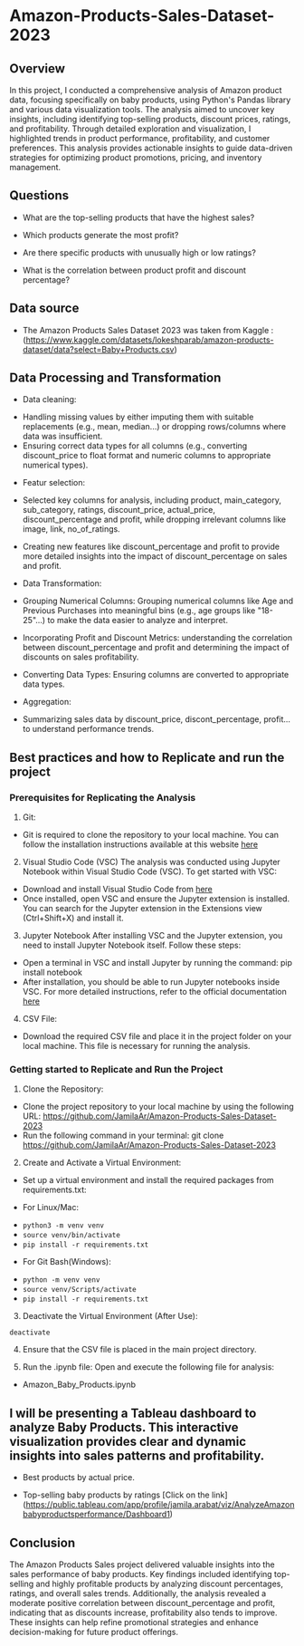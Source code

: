 # Amazon-Products-Sales-Dataset-2023


## Overview 

In this project, I conducted a comprehensive analysis of Amazon product data, focusing specifically on baby products, using Python's Pandas library and various data visualization tools. The analysis aimed to uncover key insights, including identifying top-selling products, discount prices, ratings, and profitability. Through detailed exploration and visualization, I highlighted trends in product performance, profitability, and customer preferences. This analysis provides actionable insights to guide data-driven strategies for optimizing product promotions, pricing, and inventory management.


## Questions

* What are the top-selling products that have the highest sales?

* Which products generate the most profit?

* Are there specific products with unusually high or low ratings?

* What is the correlation between product profit and discount percentage?



## Data source

* The Amazon Products Sales Dataset 2023 was taken from Kaggle : (https://www.kaggle.com/datasets/lokeshparab/amazon-products-dataset/data?select=Baby+Products.csv)

## Data Processing and Transformation 

* Data cleaning: 
- Handling missing values by either imputing them with suitable replacements (e.g., mean, median...) or dropping rows/columns where data was insufficient.
- Ensuring correct data types for all columns (e.g., converting discount_price to float format and numeric columns to appropriate numerical types).

* Featur selection:
- Selected key columns for analysis, including product, main_category, sub_category, ratings,	discount_price,	actual_price, discount_percentage and profit, while dropping irrelevant columns like image, link, no_of_ratings.

- Creating new features like discount_percentage and profit to provide more detailed insights into the impact of discount_percentage on sales and profit.

* Data Transformation:
 - Grouping Numerical Columns: Grouping numerical columns like Age and Previous Purchases into meaningful bins (e.g., age groups like "18-25"...) to make the data easier to analyze and interpret.

- Incorporating Profit and Discount Metrics: understanding the correlation between discount_percentage and profit and determining the impact of discounts on sales profitability.

- Converting Data Types: Ensuring columns are converted to appropriate data types.

* Aggregation:
- Summarizing sales data by discount_price, discont_percentage, profit... to understand performance trends.


## Best practices and how to Replicate and run the project

### Prerequisites for Replicating the Analysis

1. Git:
* Git is required to clone the repository to your local machine. You can follow the installation instructions available at this website [here](https://github.com/git-guides/install-git) 

2. Visual Studio Code (VSC)
The analysis was conducted using Jupyter Notebook within Visual Studio Code (VSC). To get started with VSC:

- Download and install Visual Studio Code from [here](https://code.visualstudio.com/Download)
- Once installed, open VSC and ensure the Jupyter extension is installed. You can search for the Jupyter extension in the Extensions view (Ctrl+Shift+X) and install it.

3. Jupyter Notebook
After installing VSC and the Jupyter extension, you need to install Jupyter Notebook itself. Follow these steps:
* Open a terminal in VSC and install Jupyter by running the command:
         pip install notebook
* After installation, you should be able to run Jupyter notebooks inside VSC. For more detailed instructions, refer to the official documentation [here](https://docs.jupyter.org/en/latest/install/notebook-classic.html)


4. CSV File: 
* Download the required CSV file and place it in the project folder on your local machine. This file is necessary for running the analysis.


### Getting started to Replicate and Run the Project

1. Clone the Repository:
* Clone the project repository to your local machine by using the following URL: https://github.com/JamilaAr/Amazon-Products-Sales-Dataset-2023
* Run the following command in your terminal: git clone https://github.com/JamilaAr/Amazon-Products-Sales-Dataset-2023

2. Create and Activate a Virtual Environment:
* Set up a virtual environment and install the required packages from requirements.txt:

- For Linux/Mac:
  
* `python3 -m venv venv`
* `source venv/bin/activate`
* `pip install -r requirements.txt`
  
- For Git Bash(Windows):
  
* `python -m venv venv`
* `source venv/Scripts/activate`
* `pip install -r requirements.txt`


3. Deactivate the Virtual Environment (After Use):
  
`deactivate`
      
4. Ensure that the CSV file is placed in the main project directory.

5. Run the .ipynb file:
Open and execute the following file for analysis:

* Amazon_Baby_Products.ipynb

## I will be presenting a Tableau dashboard to analyze Baby Products. This interactive visualization provides clear and dynamic insights into sales patterns and profitability.

* Best products by actual price.

* Top-selling baby products by ratings
[Click on the link] (https://public.tableau.com/app/profile/jamila.arabat/viz/AnalyzeAmazonbabyproductsperformance/Dashboard1)

## Conclusion

The Amazon Products Sales project delivered valuable insights into the sales performance of baby products. Key findings included identifying top-selling and highly profitable products by analyzing discount percentages, ratings, and overall sales trends. Additionally, the analysis revealed a moderate positive correlation between discount_percentage and profit, indicating that as discounts increase, profitability also tends to improve. These insights can help refine promotional strategies and enhance decision-making for future product offerings.